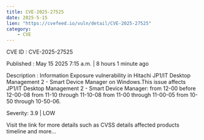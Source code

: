 ```yaml
---
title: CVE-2025-27525
date: 2025-5-15
lien: "https://cvefeed.io/vuln/detail/CVE-2025-27525"
category:
    - CVE
---
```


CVE ID : CVE-2025-27525

Published :  May 15
2025
7:15 a.m. | 8 hours
1 minute ago

Description : Information Exposure vulnerability in Hitachi JP1/IT Desktop Management 2 - Smart Device Manager on Windows.This issue affects JP1/IT Desktop Management 2 - Smart Device Manager: from 12-00 before 12-00-08
from 11-10 through 11-10-08
from 11-00 through 11-00-05
from 10-50 through 10-50-06.

Severity: 3.9 | LOW

Visit the link for more details
such as CVSS details
affected products
timeline
and more...
